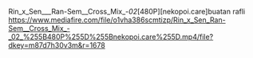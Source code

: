 Rin_x_Sen___Ran-Sem__Cross_Mix_-_02_[480P][nekopoi.care]buatan rafli
https://www.mediafire.com/file/o1vha386scmtizp/Rin_x_Sen_Ran-Sem__Cross_Mix_-_02_%255B480P%255D%255Bnekopoi.care%255D.mp4/file?dkey=m87d7h30v3m&r=1678
